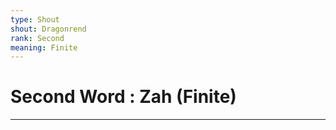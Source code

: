 ```yaml
---
type: Shout
shout: Dragonrend
rank: Second
meaning: Finite
---
```

# Second Word : Zah (Finite)
---
